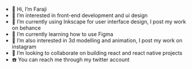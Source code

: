 - 👋 Hi, I’m Faraji
- 👀 I’m interested in front-end development and ui design
- 🌱 I’m currently using Inkscape for user interface design, I post my work on behance
- 🌱 I’m currently learning how to use Figma
- 🌱 I’m also interested in 3d modelling and animation, I post my work on instagram
- 🙋 I’m looking to collaborate on building react and react native projects
- ☎️ You can reach me through my twitter account

<!---
F4R105/F4R105 is a ✨ special ✨ repository because its `README.md` (this file) appears on your GitHub profile.
You can click the Preview link to take a look at your changes.
--->
